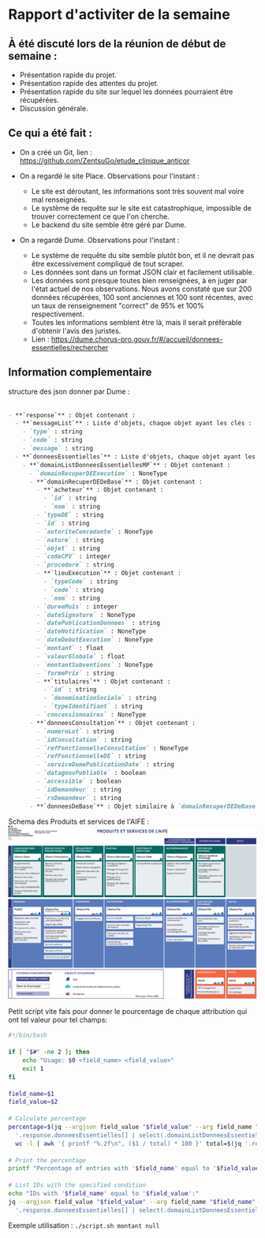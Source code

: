 # Rapport d'activiter de la semaine

## À été discuté lors de la réunion de début de semaine :
* Présentation rapide du projet.
* Présentation rapide des attentes du projet.
* Présentation rapide du site sur lequel les données pourraient être récupérées.
* Discussion générale.

## Ce qui a été fait :
* On a créé un Git, lien : https://github.com/ZentsuGo/etude_clinique_anticor

* On a regardé le site Place.
    Observations pour l'instant :
    - Le site est déroutant, les informations sont très souvent mal voire mal renseignées.
    - Le système de requête sur le site est catastrophique, impossible de trouver correctement ce que l'on cherche.
    - Le backend du site semble être géré par Dume.

* On a regardé Dume.
    Observations pour l'instant :
    - Le système de requête du site semble plutôt bon, et il ne devrait pas être excessivement compliqué de tout scraper.
    - Les données sont dans un format JSON clair et facilement utilisable.
    - Les données sont presque toutes bien renseignées, à en juger par l'état actuel de nos observations. Nous avons constaté que sur 200 données récupérées, 100 sont anciennes et 100 sont récentes, avec un taux de renseignement "correct" de 95% et 100% respectivement.
    - Toutes les informations semblent être là, mais il serait préférable d'obtenir l'avis des juristes.
    - Lien : https://dume.chorus-pro.gouv.fr/#/accueil/donnees-essentielles/rechercher


## Information complementaire

structure des json donner par Dume :
```md

- **`response`** : Objet contenant :
  - **`messageList`** : Liste d'objets, chaque objet ayant les clés :
    - `type` : string
    - `code` : string
    - `message` : string
  - **`donneesEssentielles`** : Liste d'objets, chaque objet ayant les clés :
    - **`domainListDonneesEssentiellesMP`** : Objet contenant :
      - `domainRecuperDEExecution` : NoneType
      - **`domainRecuperDEDeBase`** : Objet contenant :
        - **`acheteur`** : Objet contenant :
          - `id` : string
          - `nom` : string
        - `typeDE` : string
        - `id` : string
        - `autoriteConcedante` : NoneType
        - `nature` : string
        - `objet` : string
        - `codeCPV` : integer
        - `procedure` : string
        - **`lieuExecution`** : Objet contenant :
          - `typeCode` : string
          - `code` : string
          - `nom` : string
        - `dureeMois` : integer
        - `dateSignature` : NoneType
        - `datePublicationDonnees` : string
        - `dateNotification` : NoneType
        - `dateDebutExecution` : NoneType
        - `montant` : float
        - `valeurGlobale` : float
        - `montantSubventions` : NoneType
        - `formePrix` : string
        - **`titulaires`** : Objet contenant :
          - `id` : string
          - `denominationSociale` : string
          - `typeIdentifiant` : string
        - `concessionnaires` : NoneType
      - **`donneesConsultation`** : Objet contenant :
        - `numeroLot` : string
        - `idConsultation` : string
        - `refFonctionnelleConsultation` : NoneType
        - `refFonctionnelleDE` : string
        - `serviceDumePublicationDate` : string
        - `datagouvPubliable` : boolean
        - `accessible` : boolean
        - `idDemandeur` : string
        - `rsDemandeur` : string
      - **`donneesDeBase`** : Objet similaire à `domainRecuperDEDeBase` 
```


Schema des Produits et services de l'AIFE :
![Schema](Schema-des-produits-et-services-AIFE.png)


Petit script vite fais pour donner le pourcentage de chaque attribution qui ont tel valeur pour tel champs:
```bash
#!/bin/bash

if [ "$#" -ne 2 ]; then
    echo "Usage: $0 <field_name> <field_value>"
    exit 1
fi

field_name=$1
field_value=$2

# Calculate percentage
percentage=$(jq --argjson field_value "$field_value" --arg field_name "$field_name" \
  '.response.donneesEssentielles[] | select(.domainListDonneesEssentiellesMP.domainRecuperDEDeBase[$field_name] == $field_value) | .domainListDonneesEssentiellesMP.donneesDeBase.id' data.json | \
  wc -l | awk '{ printf "%.2f\n", ($1 / total) * 100 }' total=$(jq '.response.donneesEssentielles | length' data.json))

# Print the percentage
printf "Percentage of entries with '$field_name' equal to '$field_value': %.2f%%\n" "$percentage"

# List IDs with the specified condition
echo "IDs with '$field_name' equal to '$field_value':"
jq --argjson field_value "$field_value" --arg field_name "$field_name" \
  '.response.donneesEssentielles[] | select(.domainListDonneesEssentiellesMP.domainRecuperDEDeBase[$field_name] == $field_value) | .domainListDonneesEssentiellesMP.donneesDeBase.id' data.json
```

Exemple utilisation : ``` ./script.sh montant null ```